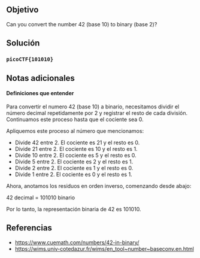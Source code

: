 ## Objetivo

Can you convert the number 42 (base 10) to binary (base 2)?

## Solución

### `picoCTF{101010}`
 
## Notas adicionales

#### Definiciones que entender
Para convertir el numero 42 (base 10) a binario, necesitamos dividir el número decimal repetidamente por 2 y registrar el resto de cada división. Continuamos este proceso hasta que el cociente sea 0.

Apliquemos este proceso al número que mencionamos:

-   Divide 42 entre 2. El cociente es 21 y el resto es 0.
-   Divide 21 entre 2. El cociente es 10 y el resto es 1.
-   Divide 10 entre 2. El cociente es 5 y el resto es 0.
-   Divide 5 entre 2. El cociente es 2 y el resto es 1.
-   Divide 2 entre 2. El cociente es 1 y el resto es 0.
-   Divide 1 entre 2. El cociente es 0 y el resto es 1.

Ahora, anotamos los residuos en orden inverso, comenzando desde abajo:

42 decimal = 101010 binario

Por lo tanto, la representación binaria de 42 es 101010.
## Referencias

- https://www.cuemath.com/numbers/42-in-binary/
- https://wims.univ-cotedazur.fr/wims/en_tool~number~baseconv.en.html